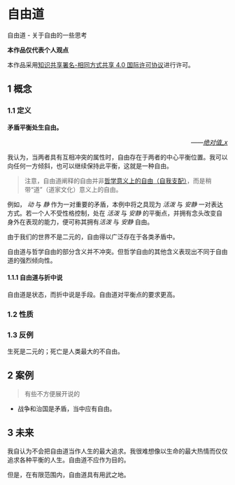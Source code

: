 # 自由道
自由道 - 关于自由的一些思考 

**本作品仅代表个人观点**

本作品采用<a rel="license" href="http://creativecommons.org/licenses/by-sa/4.0/">知识共享署名-相同方式共享 4.0 国际许可协议</a>进行许可。

## 1 概念
### 1.1 定义
**矛盾平衡处生自由。**<div style="text-align: right;font-style: italic;">——[绝对值_x](https://absx.pages.dev/essay/#_2023-02-16)</div>

<!-- <div style="max-width: 60%;">
<img src="./static/1.0.svg"></img>
</div> -->

我认为，当两者具有互相冲突的属性时，自由存在于两者的中心平衡位置。我可以向任何一方倾斜，也可以继续保持此平衡，这就是一种自由。

> 注意，自由道阐释的自由并非[哲学意义上的自由（自我支配）](https://zh.wikipedia.org/zh-cn/%E8%87%AA%E7%94%B1)，而是稍带“道”（道家文化）意义上的自由。

例如， *动* 与 *静* 作为一对重要的矛盾，本例中将之具现为 *活泼* 与 *安静* 一对表达方式。若一个人不受性格控制，处在 *活泼* 与 *安静* 的平衡点，并拥有念头改变自身外在表现的能力，便可称其拥有*活泼* 与 *安静* 自由。

由于我们的世界不是二元的，自由得以广泛存在于各类矛盾中。

自由道与哲学自由的部分含义并不冲突。但哲学自由的其他含义表现出不同于自由道的强烈倾向性。
#### 1.1.1 自由道与折中说
自由道是状态，而折中说是手段。自由道对平衡点的要求更高。
### 1.2 性质
### 1.3 反例
生死是二元的；死亡是人类最大的不自由。
## 2 案例
> 有些不方便展开说的
* 战争和治国是矛盾，当中应有自由。
## 3 未来
我自认为不会把自由道当作人生的最大追求。我很难想像以生命的最大热情而仅仅追求各种平衡的人生。自由道不应作为目的。

但是，在有限范围内，自由道具有用武之地。